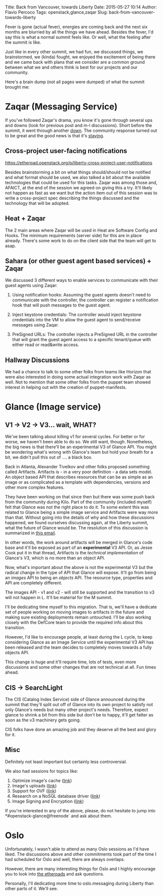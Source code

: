 Title: Back from Vancouver, towards Liberty
Date: 2015-05-27 10:14
Author: Flavio Percoco
Tags: openstack,glance,zaqar
Slug: back-from-vancouver-towards-liberty

Fever is gone (actual fever), energies are coming back and the next six months are blurried by all the things we have ahead. Besides the fever, I'd say this is what a normal summit feels like. Or well, what the feeling after the summit is like.

Just like in every other summit, we had fun, we discussed things, we brainstormed, we (kinda) fought, we enjoyed the excitement of being there and we came back with plans that we consider are a common ground between what we and others think is best for our projects and our community.

Here's a brain dump (not all pages were dumped) of what the summit brought me:

Zaqar (Messaging Service)
=========================

If you've followed Zaqar's drama, you know it's gone through several ups and downs (look for previous post and m-l discussions). Short before the summit, it went through another [down](http://lists.openstack.org/pipermail/openstack-dev/2015-April/061967.html). The community response turned out to be great and the good news is that it's [staying](http://lists.openstack.org/pipermail/openstack-dev/2015-May/064739.html).

Cross-project user-facing notifications
---------------------------------------

https://etherpad.openstack.org/p/liberty-cross-project-user-notifications

Besides brainstorming a bit on what things should/should not be notified and what format should be used, we also talked a bit about the available technologies that could be used for this tasks. Zaqar was among those and, AFAICT, at the end of the session we agreed on giving this a try. It'll likely not happen as fast as we want but the action item out of this session was to write a cross-project spec describing the things discussed and the technology that will be
adopted.

Heat + Zaqar
------------

The 2 main areas where Zaqar will be used in Heat are Software Config and Hooks. The minimum requirements (server side) for this are in place already. There's some work to do on the client side that the team will get to asap.


Sahara (or other guest agent based services) + Zaqar
----------------------------------------------------

We discussed 3 different ways to enable services to communicate with their guest agents using Zaqar:

1) Using notification hooks: Assuming the guest agents doesn't need to communicate with the controller, the controller can register a notification hook that will push messages to the guest agent.

2) Inject keystone credentials: The controller would inject keystone credentials into the VM to allow the guest agent to send/receive messages using Zaqar.

3) PreSigned URLs: The controller injects a PreSigned URL in the controller that will grant the guest agent access to a specific tenant/queue with either read or read&write access.


Hallway Discussions
-------------------

We had a chance to talk to some other folks from teams like Horizon that were also interested in doing some actual integration work with Zaqar as well. Not to mention that some other folks from the puppet team showed interest in helping out with the creation of puppet-manifests.


Glance (Image service)
=======================

V1 -> V2 -> V3... wait, WHAT?
-----------------------------

We've been talking about killing v1 for several cycles. For better or for worse, we haven't been able to do so. We still want, though. Nonetheless, the big news is that there'll be an experimental V3 of Glance API. You might be wondering what's wrong with Glance's team but hold your breath for a bit, we didn't pull this out of .... a black box.

Back in Atlanta, Alexander Tivelkov and other folks proposed something called Artifacts. Artifacts is - in a very poor definition - a data sets model. An object based API that describes resources that can be as simple as an image or as complicated as a template with dependencies, versions and other more complex features.

They have been working on that since then but there was some push back from the community during Kilo. Part of the community (included myself) felt that Glance was not the right place to do it. To some extent this was related to Glance being a simple image service and Artifacts were way more than that. Without going into the details of why and how these discussions happened, we found ourselves discussing again, at the Liberty summit, what the future of Glance would be. The resolution of this discussion is summarized in [this email](http://lists.openstack.org/pipermail/openstack-dev/2015-May/064603.html).

In other words, the work around artifacts will be merged in Glance's code base and it'll be exposed as part of an **experimental** V3 API. Or, as Jesse Cook put it in that thread, Artifacts is the *technical implementation* of Glance's V3, which is no more than an object API.

Now, what's important about the above is not the experimental V3 but the radical change in the type of API that Glance will expose. It'll go from being an *images* API to being an *objects* API. The resource type, properties and API are completely different.

The images API - v1 and v2 - will still be supported and the transition to v3 will not happen in L. It'll be material for the M summit.

I'll be dedicating time myself to this migration. That is, we'll have a dedicate set of people working on moving images to artifacts in the future and making sure existing deployments remain untouched. I'll be also working closely with the DefCore team to provide the required info about this transition.

However, I'd like to encourage people, at least during the L cycle, to keep considering Glance as an Image Service until the experimental V3 API has been released and the team decides to completely moves towards a fully objects API.

This change is huge and it'll require time, lots of tests, even more discussions and some other changes that are not technical at all. Fun times ahead.

CIS -> SearchLight
------------------

The CIS (Catalog Index Service) side of Glance announced during the summit that they'll split out off of Glance into its own project to satisfy not only Glance's needs but many other project's needs. Therefore, expect glance to shrink a bit from this side but don't be to happy, it'll get fatter as soon as the v3 machinery gets going.

CIS folks have done an amazing job and they deserve all the best and glory for it.

Misc
----

Definitely not least important but certainly less controversial.

We also had sessions for topics like:

1. Optimize image's cache ([link](https://etherpad.openstack.org/p/liberty-caching))
2. Image's uploads ([link](https://etherpad.openstack.org/p/liberty-glance-reliable-upload))
3. Support for OVF ([link](https://etherpad.openstack.org/p/OVF-support-in-glance))
4. Research on a NoSQL database driver ([link](https://etherpad.openstack.org/p/liberty-glance-nosql-backend))
5. Image Signing and Encryption ([link](https://etherpad.openstack.org/p/liberty-glance-image-signing-and-encryption))

If you're interested in any of the above, please, do not hesitate to jump into *#openstack-glance@freenode` and ask about them.

Oslo
====

Unfortunately, I wasn't able to attend as many Oslo sessions as I'd have liked. The discussions above and other commitments took part of the time I had scheduled for Oslo and well, there are always overlaps.

However, there are many interesting things for Oslo and I highly encourage you to look into [the etherpads](https://wiki.openstack.org/wiki/Design_Summit/Liberty/Etherpads#Oslo) and ask questions.

Personally, I'll dedicating more time to oslo.messaging during Liberty than other parts of it. We'll see.